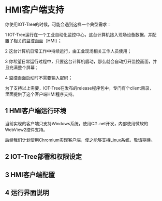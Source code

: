 HMI客户端支持
==

你使用IOT-Tree的时候，可能会遇到这样一个典型需求：

1 IOT-Tree运行在一个工业自动化监控中心，这台计算机接入现场设备数据，并配置了相关的监控画面（HMI）；

2 这台计算机日常工作中持续运行，由工业现场相关工作人员使用；

3 你希望日常运行过程中，只要这台计算机启动，那么就会自动打开监控画面，并且充满整个屏幕；

4 监控画面启动时不需要输入密码；

为了支持以上需要，IOT-Tree在发布的release程序包中，专门有个client目录，里面提供了这个客户端HMI程序支持。

## 1 HMI客户端运行环境

当前实现的客户端只支持Windows系统，使用C# .net开发，内部使用微软的WebView2控件支持。

后续我们计划使用Chromium实现客户端，使之能够支持Linux系统，敬请期待。

## 2 IOT-Tree部署和权限设定

## 3 HMI客户端配置


## 4 运行界面说明
